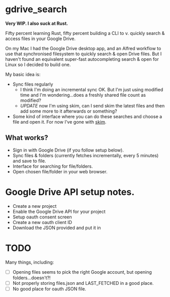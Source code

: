 # gdrive_search

**Very WIP. I also suck at Rust.**

Fifty percent learning Rust, fifty percent building a CLI to v. quickly
search & access files in your Google Drive.

On my Mac I had the Google Drive desktop app, and an Alfred workflow to use
that synchronised filesystem to quickly search & open Drive files. But I
haven't found an equivalent super-fast autocompleting search & open for Linux
so I decided to build one.

My basic idea is:

 - Sync files regularly 
    - I think I'm doing an incremental sync OK. But I'm just using modified 
      time and I'm wondering...does a freshly shared file count as modified?
    - *UPDATE* now I'm using skim, can I send skim the latest files and then
      add some more to it afterwards or something?
 - Some kind of interface where you can do these searches and choose a file
   and open it. For now I've gone with [skim](https://github.com/lotabout/skim).
   
## What works?

 - Sign in with Google Drive (if you follow setup below).
 - Sync files & folders (currently fetches incrementally, every 5 minutes) and
   save to file.
 - Interface for searching for file/folders.
 - Open chosen file/folder in your web browser.

# Google Drive API setup notes.

 - Create a new project
 - Enable the Google Drive API for your project
 - Setup oauth consent screen
 - Create a new oauth client ID
 - Download the JSON provided and put it in <TBD>

# TODO

Many things, including:

- [ ] Opening files seems to pick the right Google account, but opening folders...doesn't?!
- [ ] Not properly storing files.json and LAST_FETCHED in a good place.
- [ ] No good place for oauth JSON file.
